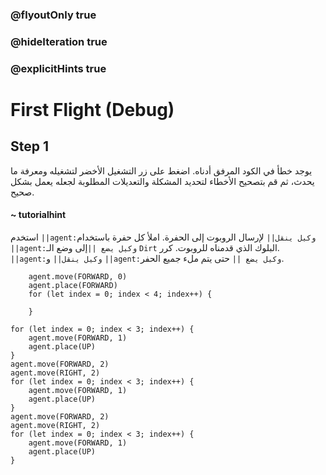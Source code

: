 ### @flyoutOnly true
### @hideIteration true
### @explicitHints true

# First Flight (Debug)

## Step 1
يوجد خطأ في الكود المرفق أدناه. اضغط على زر التشغيل الأخضر لتشغيله ومعرفة ما يحدث، ثم قم بتصحيح الأخطاء لتحديد المشكلة والتعديلات المطلوبة لجعله يعمل بشكل صحيح.

#### ~ tutorialhint  
استخدم ``||agent:وكيل ينقل||`` لإرسال الروبوت إلى الحفرة. املأ كل حفرة باستخدام ``||agent:وكيل يضع ||``إلى وضع الـ `Dirt` البلوك الذي قدمناه للروبوت. كرر. ``||agent:وكيل ينقل||`` و ``||agent:وكيل يضع ||`` حتى يتم ملء جميع الحفر.

```ghost
    agent.move(FORWARD, 0)
    agent.place(FORWARD)
    for (let index = 0; index < 4; index++) {
    	
    }
```
```template
for (let index = 0; index < 3; index++) {
    agent.move(FORWARD, 1)    	
    agent.place(UP)
}
agent.move(FORWARD, 2)  
agent.move(RIGHT, 2)  
for (let index = 0; index < 3; index++) {
    agent.move(FORWARD, 1)    	
    agent.place(UP)    	
}
agent.move(FORWARD, 2)  
agent.move(RIGHT, 2) 
for (let index = 0; index < 3; index++) {
    agent.move(FORWARD, 1)    	
    agent.place(UP)    	
}
```
```package
```
